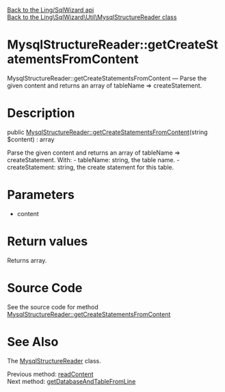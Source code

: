 [Back to the Ling/SqlWizard api](https://github.com/lingtalfi/SqlWizard/blob/master/doc/api/Ling/SqlWizard.md)<br>
[Back to the Ling\SqlWizard\Util\MysqlStructureReader class](https://github.com/lingtalfi/SqlWizard/blob/master/doc/api/Ling/SqlWizard/Util/MysqlStructureReader.md)


MysqlStructureReader::getCreateStatementsFromContent
================



MysqlStructureReader::getCreateStatementsFromContent — Parse the given content and returns an array of tableName => createStatement.




Description
================


public [MysqlStructureReader::getCreateStatementsFromContent](https://github.com/lingtalfi/SqlWizard/blob/master/doc/api/Ling/SqlWizard/Util/MysqlStructureReader/getCreateStatementsFromContent.md)(string $content) : array




Parse the given content and returns an array of tableName => createStatement.
With:
     - tableName: string, the table name.
     - createStatement: string, the create statement for this table.




Parameters
================


- content

    


Return values
================

Returns array.








Source Code
===========
See the source code for method [MysqlStructureReader::getCreateStatementsFromContent](https://github.com/lingtalfi/SqlWizard/blob/master/Util/MysqlStructureReader.php#L394-L408)


See Also
================

The [MysqlStructureReader](https://github.com/lingtalfi/SqlWizard/blob/master/doc/api/Ling/SqlWizard/Util/MysqlStructureReader.md) class.

Previous method: [readContent](https://github.com/lingtalfi/SqlWizard/blob/master/doc/api/Ling/SqlWizard/Util/MysqlStructureReader/readContent.md)<br>Next method: [getDatabaseAndTableFromLine](https://github.com/lingtalfi/SqlWizard/blob/master/doc/api/Ling/SqlWizard/Util/MysqlStructureReader/getDatabaseAndTableFromLine.md)<br>

